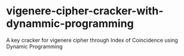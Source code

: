 # vigenere-cipher-cracker-with-dynammic-programming
 A key cracker for vigenere cipher through Index of Coincidence using Dynamic Programming
